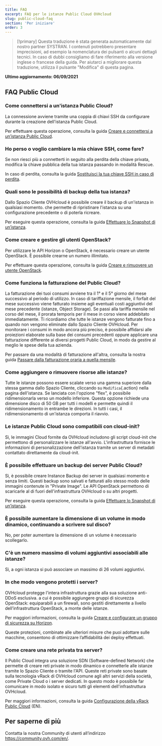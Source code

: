 ```yaml
---
title: FAQ
excerpt: FAQ per le istanze Public Cloud OVHcloud
slug: public-cloud-faq
section: 'Per iniziare'
order: 3
---
```


> [!primary]
> Questa traduzione è stata generata automaticamente dal nostro partner SYSTRAN. I contenuti potrebbero presentare imprecisioni, ad esempio la nomenclatura dei pulsanti o alcuni dettagli tecnici. In caso di dubbi consigliamo di fare riferimento alla versione inglese o francese della guida. Per aiutarci a migliorare questa traduzione, utilizza il pulsante "Modifica" di questa pagina.
>

**Ultimo aggiornamento: 06/09/2021**

## FAQ Public Cloud

### Come connettersi a un'istanza Public Cloud?

La connessione avviene tramite una coppia di chiavi SSH da configurare durante la creazione dell'istanza Public Cloud.

Per effettuare questa operazione, consulta la guida [Creare e connettersi a un’istanza Public Cloud](../primi-passi-public-cloud/).

### Ho perso o voglio cambiare la mia chiave SSH, come fare?

Se non riesci più a connetterti in seguito alla perdita della chiave privata, modifica la chiave pubblica della tua istanza passando in modalità Rescue.

In caso di perdita, consulta la guida [Sostituisci la tua chiave SSH in caso di perdita](../sostituisci_la_tua_chiave_ssh_in_caso_di_perdita/).

### Quali sono le possibilità di backup della tua istanza?

Dallo Spazio Cliente OVHcloud è possibile creare il backup di un'istanza in qualsiasi momento. che permette di ripristinare l'istanza su una configurazione precedente o di poterla ricreare.

Per eseguire questa operazione, consulta la guida [Effettuare lo Snapshot di un’istanza](../effettuare-snapshot-di-un-istanza/).

### Come creare e gestire gli utenti OpenStack?  

Per utilizzare le API Horizon o OpenStack, è necessario creare un utente OpenStack. È possibile crearne un numero illimitato.

Per effettuare questa operazione, consulta la guida [Creare e rimuovere un utente OpenStack](../creation-and-deletion-of-openstack-user/).

### Come funziona la fatturazione del Public Cloud?

La fatturazione dei tuoi consumi avviene tra il 1° e il 5° giorno del mese successivo al periodo di utilizzo. In caso di tariffazione mensile, il forfait del mese successivo viene fatturato insieme agli eventuali costi aggiuntivi del mese precedente (istanze, Object Storage). Se passi alla tariffa mensile nel corso del mese, il prorata temporis per il mese in corso viene addebitato immediatamente.
Ti ricordiamo che tutte le istanze vengono fatturate fino a quando non vengono eliminate dallo Spazio Cliente OVHcloud.
Per monitorare i consumi in modo ancora più preciso, è possibile affidarsi alle proiezioni elaborate sulla base dei consumi precedenti oppure applicare una fatturazione differente ai diversi progetti Public Cloud, in modo da gestire al meglio le spese della tua azienda.

Per passare da una modalità di fatturazione all'altra, consulta la nostra guida [Passare dalla fatturazione oraria a quella mensile](../cambiare-tipo-fatturazione-public-cloud/).

### Come aggiungere o rimuovere risorse alle istanze?

Tutte le istanze possono essere scalate verso una gamma superiore dalla stessa gamma dallo Spazio Cliente, cliccando su `Modifica`{.action} nella pagina dell'istanza. Se lanciata con l'opzione "flex", è possibile ridimensionarla verso un modello inferiore. Questa opzione richiede una dimensione disco di 50 GB per tutti i modelli e permette quindi il ridimensionamento in entrambe le direzioni.
In tutti i casi, il ridimensionamento di un'istanza comporta il riavvio.

### Le istanze Public Cloud sono compatibili con cloud-init?

Sì, le immagini Cloud fornite da OVHcloud includono gli script cloud-init che permettono di personalizzare le istanze all'avvio. L'infrastruttura fornisce le informazioni di personalizzazione dell'istanza tramite un server di metadati contattato direttamente da cloud-init.

### È possibile effettuare un backup dei server Public Cloud?

Sì, è possibile creare Instance Backup dei server in qualsiasi momento e senza limiti.  Questi backup sono salvati e fatturati allo stesso modo delle immagini contenute in "Private Image". Le API OpenStack permettono di scaricarle al di fuori dell'infrastruttura OVHcloud o su altri progetti.

Per eseguire questa operazione, consulta la guida [Effettuare lo Snapshot di un’istanza](../effettuare-snapshot-di-un-istanza/).

### È possibile aumentare la dimensione di un volume in modo dinamico, continuando a scrivere sul disco?

No, per poter aumentare la dimensione di un volume è necessario scollegarlo.

### C'è un numero massimo di volumi aggiuntivi associabili alle istanze?

Sì, a ogni istanza si può associare un massimo di 26 volumi aggiuntivi.

### In che modo vengono protetti i server?

OVHcloud protegge l'intera infrastruttura grazie alla sua soluzione anti-DDoS esclusiva. a cui è possibile aggiungere gruppi di sicurezza OpenStack: equiparabili a un firewall, sono gestiti direttamente a livello dell’infrastruttura OpenStack, a monte delle istanze.

Per maggiori informazioni, consulta la guida [Creare e configurare un gruppo di sicurezza su Horizon](../configura_un_gruppo_di_sicurezza/).

Queste protezioni, combinate alle ulteriori misure che puoi adottare sulle macchine, consentono di ottimizzare l’affidabilità dei deploy effettuati.

### Come creare una rete privata tra server?

Il Public Cloud integra una soluzione SDN (Software-defined Network) che permette di creare reti private in modo dinamico e connetterle alle istanze tramite lo Spazio Cliente o tramite l'API.
Queste reti private sono basate sulla tecnologia vRack di OVHcloud comune agli altri servizi della società, come Private Cloud o i server dedicati. In questo modo è possibile far comunicare in modo isolato e sicuro tutti gli elementi dell'infrastruttura OVHcloud.

Per maggiori informazioni, consulta la guida [Configurazione della vRack Public Cloud](https://docs.ovh.com/gb/en/public-cloud/public-cloud-vrack/) (EN).

## Per saperne di più

Contatta la nostra Community di utenti all’indirizzo <https://community.ovh.com/en/>.
